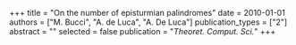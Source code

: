+++
title = "On the number of episturmian palindromes"
date = 2010-01-01
authors = ["M. Bucci", "A. de Luca", "A. De Luca"]
publication_types = ["2"]
abstract = ""
selected = false
publication = "*Theoret. Comput. Sci.*"
+++

